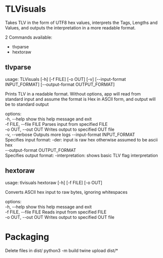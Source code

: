 # TLVisuals

Takes TLV in the form of UTF8 hex values, interprets the Tags, Lengths and Values, and outputs the interpretation in a more readable format.

2 Commands available:
- tlvparse
- hextoraw

## tlvparse
usage: TLVisuals [-h] [-f FILE] [-o OUT] [-v] [--input-format INPUT_FORMAT] [--output-format OUTPUT_FORMAT]

Prints TLV in a readable format.       Without options, app will read from standard input and assume the format is Hex in ASCII form, and output will be to standard output

options:  
  -h, --help               show this help message and exit  
  -f FILE, --file FILE     Parses input from specified FILE  
  -o OUT, --out OUT        Writes output to specified OUT file  
  -v, --verbose            Outputs more logs
  --input-format INPUT_FORMAT  
                        Specifies input format:
                         -der: input is raw hex
                        otherwise assumed to be ascii hex  
  --output-format OUTPUT_FORMAT  
                        Specifies output format:
                         -interpretation: shows basic TLV flag interpretation  

## hextoraw
usage: tlvisuals hextoraw [-h] [-f FILE] [-o OUT]

Converts ASCII hex input to raw bytes, ignoring whitespaces

options:  
  -h, --help            show this help message and exit  
  -f FILE, --file FILE  Reads input from specified FILE  
  -o OUT, --out OUT     Writes output to specified OUT file  


# Packaging
Delete files in dist/
python3 -m build
twine upload dist/*